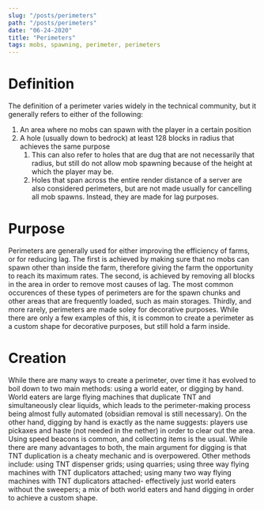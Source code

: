 ```yaml
---
slug: "/posts/perimeters"
path: "/posts/perimeters"
date: "06-24-2020"
title: "Perimeters"
tags: mobs, spawning, perimeter, perimeters
---
```


# Definition
The definition of a perimeter varies widely in the technical community, but it generally refers to either of the following:
1.  An area where no mobs can spawn with the player in a certain position  
2.  A hole (usually down to bedrock) at least 128 blocks in radius that achieves the same purpose
    1. This can also refer to holes that are dug that are not necessarily that radius, but still do not allow mob spawning because of the height at which the player may be.
    2. Holes that span across the entire render distance of a server are also considered perimeters, but are not made usually for cancelling all mob spawns. Instead, they are made for lag purposes. 
# Purpose
Perimeters are generally used for either improving the efficiency of farms, or for reducing lag. The first is achieved by making sure that no mobs can spawn other than inside the farm, therefore giving the farm the opportunity to reach its maximum rates. The second, is achieved by removing all blocks in the area in order to remove most causes of lag. The most common occurences of these types of perimeters are for the spawn chunks and other areas that are frequently loaded, such as main storages. Thirdly, and more rarely, perimeters are made soley for decorative purposes. While there are only a few examples of this, it is common to create a perimeter as a custom shape for decorative purposes, but still hold a farm inside. 
# Creation
While there are many ways to create a perimeter, over time it has evolved to boil down to two main methods: using a world eater, or digging by hand. World eaters are large flying machines that duplicate TNT and simultaneously clear liquids, which leads to the perimeter-making process being almost fully automated (obsidian removal is still necessary). On the other hand, digging by hand is exactly as the name suggests: players use pickaxes and haste (not needed in the nether) in order to clear out the area. Using speed beacons is common, and collecting items is the usual. While there are many advantages to both, the main argument for digging is that TNT duplication is a cheaty mechanic and is overpowered. Other methods include: using TNT dispenser grids; using quarries; using three way flying machines with TNT duplicators attached; using many two way flying machines with TNT duplicators attached- effectively just world eaters without the sweepers; a mix of both world eaters and hand digging in order to achieve a custom shape.






